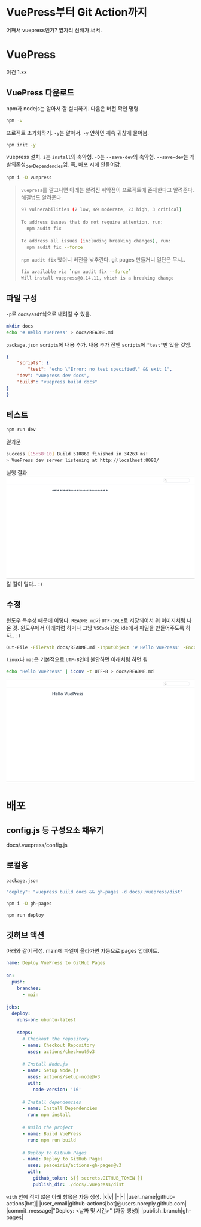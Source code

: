 # VuePress부터 Git Action까지
어째서 vuepress인가? 옆자리 선배가 써서.

# VuePress
이건 1.xx
## VuePress 다운로드
npm과 nodejs는 알아서 잘 설치하기. 다음은 버전 확인 명령.
```bash
npm -v
```
프로젝트 초기화하기. `-y`는 알아서. `-y` 안하면 계속 귀찮게 물어봄.
```bash
npm init -y
```
vuepress 설치. `i`는 `install`의 축약형. `-D`는 `--save-dev`의 축약형. `--save-dev`는 개발의존성<sub>devDependencies</sub>임. 즉, 배포 시에 안들어감.
```bash
npm i -D vuepress
```
> `vuepress`를 깔고나면 아래는 알려진 취약점이 프로젝트에 존재한다고 알려준다. 해결법도 알려준다.
> ```bash
> 97 vulnerabilities (2 low, 69 moderate, 23 high, 3 critical)
> 
> To address issues that do not require attention, run:
>   npm audit fix
> 
> To address all issues (including breaking changes), run:
>   npm audit fix --force
> ```
> `npm audit fix` 했더니 버전을 낮추란다. git pages 만들거니 일단은 무시..
> ```bash
> fix available via `npm audit fix --force`
> Will install vuepress@0.14.11, which is a breaking change
> ```

## 파일 구성
`-p`로 `docs/asdf`식으로 내려갈 수 있음.
```bash
mkdir docs
echo '# Hello VuePress' > docs/README.md
```
`package.json` `scripts`에 내용 추가. 내용 추가 전엔 `scripts`에 `"test"`만 있을 것임.
```json
{
    "scripts": {
        "test": "echo \"Error: no test specified\" && exit 1",
    "dev": "vuepress dev docs",
    "build": "vuepress build docs"
}
}
```

## 테스트
```bash
npm run dev
```
결과문
```bash
success [15:58:10] Build 510860 finished in 34263 ms!
> VuePress dev server listening at http://localhost:8080/
```
실행 결과
![실행 결과](/assets/image.png)
갈 길이 멀다.. `:(`

## 수정
윈도우 특수성 때문에 이렇다. `README.md`가 `UTF-16LE`로 저장되어서 위 이미지처럼 나온 것. 윈도우에서 아래처럼 하거나 그냥 `VSCode`같은 ide에서 파일을 만들어주도록 하자.. `:(`
```bash
Out-File -FilePath docs/README.md -InputObject '# Hello VuePress' -Encoding UTF8
```
`linux`나 `mac`은 기본적으로 `UTF-8`인데 불안하면 아래처럼 하면 됨
```bash
echo "Hello VuePress" | iconv -t UTF-8 > docs/README.md
```
![실행 결과2](/assets/image2.png)

# 배포
## config.js 등 구성요소 채우기
docs/.vuepress/config.js

## 로컬용
`package.json`
```bash
"deploy": "vuepress build docs && gh-pages -d docs/.vuepress/dist"
```
```bash
npm i -D gh-pages
```
```bash
npm run deploy
```

## 깃허브 액션
아래와 같이 작성. main에 파일이 올라가면 자동으로 pages 업데이트.
```yaml
name: Deploy VuePress to GitHub Pages

on:
  push:
    branches:
      - main

jobs:
  deploy:
    runs-on: ubuntu-latest

    steps:
      # Checkout the repository
      - name: Checkout Repository
        uses: actions/checkout@v3

      # Install Node.js
      - name: Setup Node.js
        uses: actions/setup-node@v3
        with:
          node-version: '16'
      
      # Install dependencies
      - name: Install Dependencies
        run: npm install

      # Build the project
      - name: Build VuePress
        run: npm run build

      # Deploy to GitHub Pages
      - name: Deploy to GitHub Pages
        uses: peaceiris/actions-gh-pages@v3
        with:
          github_token: ${{ secrets.GITHUB_TOKEN }}
          publish_dir: ./docs/.vuepress/dist
```
`with` 안에 적지 않은 아래 항목은 자동 생성.
|k|v|
|-|-|
|user_name|github-actions[bot]|
|user_email|github-actions[bot]@users.noreply.github.com|
|commit_message|"Deploy: <날짜 및 시간>" (자동 생성)|
|publish_branch|gh-pages|